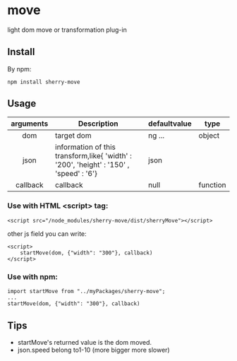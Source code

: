 # move

light dom move or transformation plug-in
## Install


By npm:

```
npm install sherry-move
```

## Usage

| arguments | Description | defaultvalue | type |
| :---: | --- | --- | --- |
| dom | target dom | ng ... | object |
| json | information of this transform,like{ 'width' : '200', 'height' : '150' , 'speed' : '6'}| json |
| callback | callback | null | function |

### Use with HTML &lt;script&gt; tag:

```
<script src="/node_modules/sherry-move/dist/sherryMove"></script>
```

other js field you can write:

```
<script>
  	startMove(dom, {"width": "300"}, callback)
</script>
```


### Use with npm:

```
import startMove from "../myPackages/sherry-move";
...
startMove(dom, {"width": "300"}, callback)
```

## Tips

- startMove's returned value is the dom moved.
- json.speed belong to1-10 (more bigger more slower)

